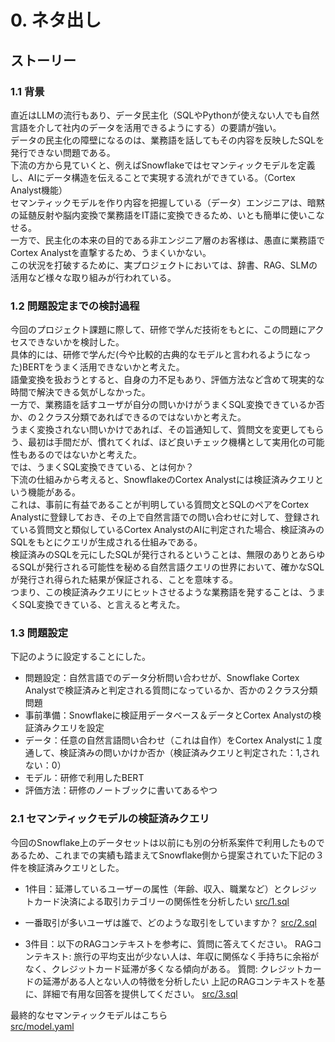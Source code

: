 # 0. ネタ出し

## ストーリー

### 1.1 背景
直近はLLMの流行もあり、データ民主化（SQLやPythonが使えない人でも自然言語を介して社内のデータを活用できるようにする）の要請が強い。<br>
データの民主化の障壁になるのは、業務語を話してもその内容を反映したSQLを発行できない問題である。<br>
下流の方から見ていくと、例えばSnowflakeではセマンティックモデルを定義し、AIにデータ構造を伝えることで実現する流れができている。（Cortex Analyst機能）<br>
セマンティックモデルを作り内容を把握している（データ）エンジニアは、暗黙の延髄反射や脳内変換で業務語をIT語に変換できるため、いとも簡単に使いこなせる。<br>
一方で、民主化の本来の目的である非エンジニア層のお客様は、愚直に業務語でCortex Analystを直撃するため、うまくいかない。<br>
この状況を打破するために、実プロジェクトにおいては、辞書、RAG、SLMの活用など様々な取り組みが行われている。

### 1.2 問題設定までの検討過程
今回のプロジェクト課題に際して、研修で学んだ技術をもとに、この問題にアクセスできないかを検討した。<br>
具体的には、研修で学んだ(今や比較的古典的なモデルと言われるようになった)BERTをうまく活用できないかと考えた。<br>
語彙変換を扱おうとすると、自身の力不足もあり、評価方法など含めて現実的な時間で解決できる気がしなかった。<br>
一方で、業務語を話すユーザが自分の問いかけがうまくSQL変換できているか否か、の２クラス分類であればできるのではないかと考えた。<br>
うまく変換されない問いかけであれば、その旨通知して、質問文を変更してもらう、最初は手間だが、慣れてくれば、ほど良いチェック機構として実用化の可能性もあるのではないかと考えた。<br>
では、うまくSQL変換できている、とは何か？<br>
下流の仕組みから考えると、SnowflakeのCortex Analystには検証済みクエリという機能がある。<br>
これは、事前に有益であることが判明している質問文とSQLのペアをCortex Analystに登録しておき、その上で自然言語での問い合わせに対して、登録されている質問文と類似しているCortex AnalystのAIに判定された場合、検証済みのSQLをもとにクエリが生成される仕組みである。<br>
検証済みのSQLを元にしたSQLが発行されるということは、無限のありとあらゆるSQLが発行される可能性を秘める自然言語クエリの世界において、確かなSQLが発行され得られた結果が保証される、ことを意味する。<br>
つまり、この検証済みクエリにヒットさせるような業務語を発することは、うまくSQL変換できている、と言えると考えた。<br>

### 1.3 問題設定
下記のように設定することにした。
- 問題設定：自然言語でのデータ分析問い合わせが、Snowflake Cortex Analystで検証済みと判定される質問になっているか、否かの２クラス分類問題
- 事前準備：Snowflakeに検証用データベース＆データとCortex Analystの検証済みクエリを設定
- データ：任意の自然言語問い合わせ（これは自作）をCortex Analystに１度通して、検証済みの問いかけか否か（検証済みクエリと判定された：1,されない：0）
- モデル：研修で利用したBERT
- 評価方法：研修のノートブックに書いてあるやつ


### 2.1 セマンティックモデルの検証済みクエリ
今回のSnowflake上のデータセットは以前にも別の分析系案件で利用したものであるため、これまでの実績も踏まえてSnowflake側から提案されていた下記の３件を検証済みクエリとした。

- 1件目：延滞しているユーザーの属性（年齢、収入、職業など）とクレジットカード決済による取引カテゴリーの関係性を分析したい
[src/1.sql](src/1.sql) 

- 一番取引が多いユーザは誰で、どのような取引をしていますか？
[src/2.sql](src/2.sql) 

- 3件目：以下のRAGコンテキストを参考に、質問に答えてください。
        RAGコンテキスト:
        旅行の平均支出が少ない人は、年収に関係なく手持ちに余裕がなく、クレジットカード延滞が多くなる傾向がある。
        質問: クレジットカードの延滞がある人とない人の特徴を分析したい
        上記のRAGコンテキストを基に、詳細で有用な回答を提供してください。
[src/3.sql](src/3.sql) 

最終的なセマンティックモデルはこちら<br>
[src/model.yaml](src/model.yaml) 




